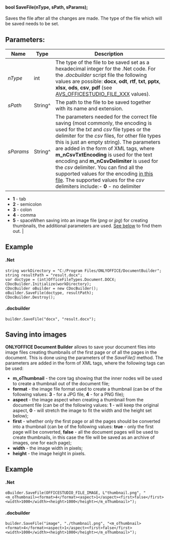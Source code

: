 #### bool SaveFile(nType, sPath, sParams);

Saves the file after all the changes are made. The type of the file which will be saved needs to be set.

## Parameters:

| Name      | Type    | Description                                                                                                                                                                                                                                                                                                                                                                                                                                                                                                                                                                                                                                                                                                                                                                                                                                                              |
| --------- | ------- | ------------------------------------------------------------------------------------------------------------------------------------------------------------------------------------------------------------------------------------------------------------------------------------------------------------------------------------------------------------------------------------------------------------------------------------------------------------------------------------------------------------------------------------------------------------------------------------------------------------------------------------------------------------------------------------------------------------------------------------------------------------------------------------------------------------------------------------------------------------------------ |
| *nType*   | int     | The type of the file to be saved set as a hexadecimal integer for the .Net code. For the *.docbuilder* script file the following values are possible: **docx**, **odt**, **rtf**, **txt**, **pptx**, **xlsx**, **ods**, **csv**, **pdf** (see [AVS\_OFFICESTUDIO\_FILE\_XXX](/docbuilder/integrationapi/default#format-types) values).                                                                                                                                                                                                                                                                                                                                                                                                                                                                                                                                   |
| *sPath*   | String^ | The path to the file to be saved together with its name and extension.                                                                                                                                                                                                                                                                                                                                                                                                                                                                                                                                                                                                                                                                                                                                                                                                   |
| *sParams* | String^ | The parameters needed for the correct file saving (most commonly, the encoding is used for the *txt* and *csv* file types or the delimiter for the *csv* files, for other file types this is just an empty string). The parameters are added in the form of XML tags, where **m\_nCsvTxtEncoding** is used for the text encoding and **m\_nCsvDelimiter** is used for the *csv* delimiter. You can find all the supported values for the encoding [in this file](https://github.com/ONLYOFFICE/server/blob/master/Common/sources/commondefines.js). The supported values for the *csv* delimiters include:- **0** - no delimiter
- **1** - tab
- **2** - semicolon
- **3** - colon
- **4** - comma
- **5** - spaceWhen saving into an image file (*png* or *jpg*) for creating thumbnails, the additional parameters are used. [See below](#SaveImage) to find them out. |

## Example

#### .Net

```
string workDirectory = "C:/Program Files/ONLYOFFICE/DocumentBuilder";
string resultPath = "result.docx";
var doctype = (int)OfficeFileTypes.Document.DOCX;
CDocBuilder.Initialize(workDirectory);
CDocBuilder oBuilder = new CDocBuilder();
oBuilder.SaveFile(doctype, resultPath);
CDocBuilder.Destroy();
```

#### .docbuilder

```
builder.SaveFile("docx", "result.docx");
```

## Saving into images

**ONLYOFFICE Document Builder** allows to save your document files into image files creating thumbnails of the first page or of all the pages in the document. This is done using the parameters of the *SaveFile()* method. The parameters are added in the form of XML tags, where the following tags can be used:

* **m\_oThumbnail** - the core tag showing that the inner nodes will be used to create a thumbnail out of the document file;
* **format** - the image file format used to create a thumbnail (can be of the following values: **3** - for a JPG file, **4** - for a PNG file);
* **aspect** - the image aspect when creating a thumbnail from the document file (can be of the following values: **1** - will keep the original aspect, **0** - will stretch the image to fit the width and the height set below);
* **first** - whether only the first page or all the pages should be converted into a thumbnail (can be of the following values: **true** - only the first page will be converted, **false** - all the document pages will be used to create thumbnails, in this case the file will be saved as an archive of images, one for each page);
* **width** - the image width in pixels;
* **height** - the image height in pixels.

## Example

#### .Net

```
oBuilder.SaveFile(OFFICESTUDIO_FILE_IMAGE, L"thumbnail.png", "<m_oThumbnail><format>4</format><aspect>1</aspect><first>false</first><width>1000</width><height>1000</height></m_oThumbnail>");
```

#### .docbuilder

```
builder.SaveFile("image", "./thumbnail.png", "<m_oThumbnail><format>4</format><aspect>1</aspect><first>false</first><width>1000</width><height>1000</height></m_oThumbnail>");
```
